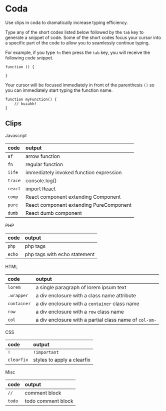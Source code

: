 # Coda
Use clips in coda to dramatically increase typing efficiency.

Type any of the short codes listed below followed by the `tab` key to generate a snippet of code. Some of the short codes focus your cursor into a specific part of the code to allow you to seamlessly continue typing.

For example, if you type `fn` then press the `tab` key, you will receive the following code snippet.
```
function () {
    
}
```
Your cursor will be focused immediately in front of the parenthesis `()` so you can immediately start typing the function name.
```
function myFunction() {
    // huzahh!
}
```


## Clips
Javascript

| code | output |
|:--- |:--- |
| `af` | arrow function |
| `fn` | regular function |
| `iife` | immediately invoked function expression |
| `trace` | console.log() |
| `react` | import React |
| `comp` | React component extending Component |
| `pure` | React component extending PureComponent |
| `dumb` | React dumb component |

PHP

| code | output |
|:--- |:--- |
| `php` | php tags |
| `echo` | php tags with echo statement |

HTML

| code | output |
|:--- |:--- |
| `lorem` | a single paragraph of lorem ipsum text |
| `.wrapper` | a div enclosure with a class name attribute |
| `container` | a div enclosure with a `container` class name |
| `row` | a div enclosure with a `row` class name |
| `col` | a div enclosure with a partial class name of `col-sm-` |

CSS

| code | output |
|:--- |:--- |
| `!` | `!important` |
| `clearfix` | styles to apply a clearfix |

Misc

| code | output |
|:--- |:--- |
| `//` | comment block |
| `todo` | todo comment block |
